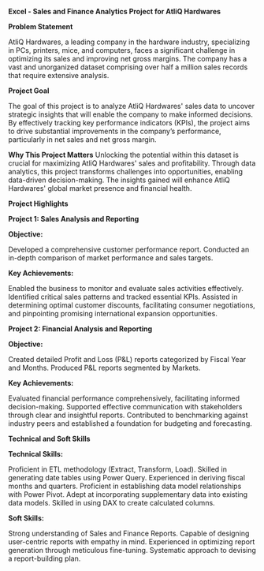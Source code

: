 **Excel - Sales and Finance Analytics Project for AtliQ Hardwares**

**Problem Statement**

AtliQ Hardwares, a leading company in the hardware industry, specializing in PCs, printers, mice, and computers, faces a significant challenge in optimizing its sales and improving net gross margins. The company has a vast and unorganized dataset comprising over half a million sales records that require extensive analysis.

**Project Goal**

The goal of this project is to analyze AtliQ Hardwares' sales data to uncover strategic insights that will enable the company to make informed decisions. By effectively tracking key performance indicators (KPIs), the project aims to drive substantial improvements in the company’s performance, particularly in net sales and net gross margin.

**Why This Project Matters**
Unlocking the potential within this dataset is crucial for maximizing AtliQ Hardwares' sales and profitability. Through data analytics, this project transforms challenges into opportunities, enabling data-driven decision-making. The insights gained will enhance AtliQ Hardwares' global market presence and financial health.

**Project Highlights**

**Project 1: Sales Analysis and Reporting**

**Objective:**

Developed a comprehensive customer performance report.
Conducted an in-depth comparison of market performance and sales targets.

**Key Achievements:**

Enabled the business to monitor and evaluate sales activities effectively.
Identified critical sales patterns and tracked essential KPIs.
Assisted in determining optimal customer discounts, facilitating consumer negotiations, and pinpointing promising international expansion opportunities.

**Project 2: Financial Analysis and Reporting**

**Objective:**

Created detailed Profit and Loss (P&L) reports categorized by Fiscal Year and Months.
Produced P&L reports segmented by Markets.

**Key Achievements:**

Evaluated financial performance comprehensively, facilitating informed decision-making.
Supported effective communication with stakeholders through clear and insightful reports.
Contributed to benchmarking against industry peers and established a foundation for budgeting and forecasting.

**Technical and Soft Skills**


**Technical Skills:**

Proficient in ETL methodology (Extract, Transform, Load).
Skilled in generating date tables using Power Query.
Experienced in deriving fiscal months and quarters.
Proficient in establishing data model relationships with Power Pivot.
Adept at incorporating supplementary data into existing data models.
Skilled in using DAX to create calculated columns.

**Soft Skills:**

Strong understanding of Sales and Finance Reports.
Capable of designing user-centric reports with empathy in mind.
Experienced in optimizing report generation through meticulous fine-tuning.
Systematic approach to devising a report-building plan.

